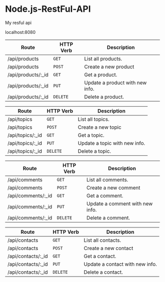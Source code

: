 # Node.js-RestFul-API
My resful api

localhost:8080

| Route | HTTP Verb	 |  Description	 |
| --- | --- | --- |
| /api/products | `GET` |  List all products. |
| /api/products | `POST` | Create a new product |
| /api/products/:_id | `GET` |  Get a product. |
| /api/products/:_id | `PUT` | Update a product with new info. |
| /api/products/:_id | `DELETE` | Delete a product. |


| Route | HTTP Verb	 |  Description	 |
| --- | --- | --- |
| /api/topics | `GET` |  List all topics. |
| /api/topics | `POST` | Create a new topic |
| /api/topics/:_id | `GET` |  Get a topic. |
| /api/topics/:_id | `PUT` | Update a topic with new info. |
| /api/topics/:_id | `DELETE` | Delete a topic. |

| Route | HTTP Verb	 |  Description	 |
| --- | --- | --- |
| /api/comments | `GET` |  List all comments. |
| /api/comments | `POST` | Create a new comment |
| /api/comments/:_id | `GET` |  Get a comment. |
| /api/comments/:_id | `PUT` | Update a comment with new info. |
| /api/comments/:_id | `DELETE` | Delete a comment. |

| Route | HTTP Verb	 |  Description	 |
| --- | --- | --- |
| /api/contacts | `GET` |  List all contacts. |
| /api/contacts | `POST` | Create a new contact |
| /api/contacts/:_id | `GET` |  Get a contact. |
| /api/contacts/:_id | `PUT` | Update a contact with new info. |
| /api/contacts/:_id | `DELETE` | Delete a contact. |

